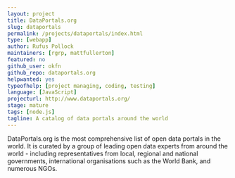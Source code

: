 ```yaml
---
layout: project
title: DataPortals.org
slug: dataportals
permalink: /projects/dataportals/index.html
type: [webapp]
author: Rufus Pollock
maintainers: [rgrp, mattfullerton]
featured: no
github_user: okfn
github_repo: dataportals.org
helpwanted: yes
typeofhelp: [project managing, coding, testing]
language: [JavaScript]
projecturl: http://www.dataportals.org/
stage: mature
tags: [node.js]
tagline: A catalog of data portals around the world
---
```


DataPortals.org is the most comprehensive list of open data portals in the world. It is curated by a group of leading open data experts from around the world - including representatives from local, regional and national governments, international organisations such as the World Bank, and numerous NGOs. 

